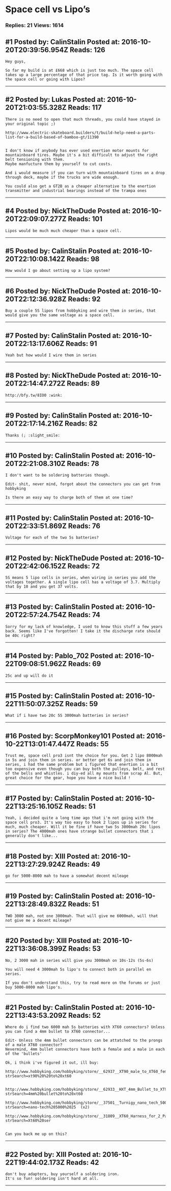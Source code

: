 # Space cell vs Lipo&rsquo;s

### Replies: 21 Views: 1614

## \#1 Posted by: CalinStalin Posted at: 2016-10-20T20:39:56.954Z Reads: 126

```
Hey guys,

So far my build is at £668 which is just too much. The space cell takes up a large percentage of that price tag. Is it worth going with the space cell or going with Lipos?
```

---
## \#2 Posted by: Lukas Posted at: 2016-10-20T21:03:55.328Z Reads: 117

```
There is no need to open that much threads, you could have stayed in your original topic ;)

http://www.electric-skateboard.builders/t/build-help-need-a-parts-list-for-a-build-based-of-bamboo-gt/11390


I don't know if anybody has ever used enertion motor mounts for mountainboard tires. Maybe it's a bit difficult to adjust the right belt tensioning with them.
Maybe manfucture them by yourself to cut costs.

And i would measure if you can turn with mountainboard tires on a drop through deck, maybe if the trucks are wide enough.

You could also get a GT2B as a cheaper alternative to the enertion transmitter and industrial bearings instead of the trampa ones
```

---
## \#4 Posted by: NickTheDude Posted at: 2016-10-20T22:09:07.277Z Reads: 101

```
Lipos would be much much cheaper than a space cell.
```

---
## \#5 Posted by: CalinStalin Posted at: 2016-10-20T22:10:08.142Z Reads: 98

```
How would I go about setting up a lipo system?
```

---
## \#6 Posted by: NickTheDude Posted at: 2016-10-20T22:12:36.928Z Reads: 92

```
Buy a couple 5S lipos from hobbyking and wire them in series, that would give you the same voltage as a space cell.
```

---
## \#7 Posted by: CalinStalin Posted at: 2016-10-20T22:13:17.606Z Reads: 91

```
Yeah but how would I wire them in series
```

---
## \#8 Posted by: NickTheDude Posted at: 2016-10-20T22:14:47.272Z Reads: 89

```
http://bfy.tw/8IO0 :wink:
```

---
## \#9 Posted by: CalinStalin Posted at: 2016-10-20T22:17:14.216Z Reads: 82

```
Thanks (; :slight_smile:
```

---
## \#10 Posted by: CalinStalin Posted at: 2016-10-20T22:21:08.310Z Reads: 78

```
I don't want to be soldering batteries though.

Edit- shit, never mind, forgot about the connectors you can get from hobbyking

Is there an easy way to charge both of them at one time?
```

---
## \#11 Posted by: CalinStalin Posted at: 2016-10-20T22:33:51.869Z Reads: 76

```
Voltage for each of the two 5s batteries?
```

---
## \#12 Posted by: NickTheDude Posted at: 2016-10-20T22:42:06.152Z Reads: 72

```
5S means 5 lipo cells in series, when wiring in series you add the voltages together. A single lipo cell has a voltage of 3.7. Multiply that by 10 and you get 37 volts.
```

---
## \#13 Posted by: CalinStalin Posted at: 2016-10-20T22:57:24.754Z Reads: 74

```
Sorry for my lack of knowledge, I used to know this stuff a few years back. Seems like I've forgotten! I take it the discharge rate should be 40c right?
```

---
## \#14 Posted by: Pablo_702 Posted at: 2016-10-22T09:08:51.962Z Reads: 69

```
25c and up will do it
```

---
## \#15 Posted by: CalinStalin Posted at: 2016-10-22T11:50:07.325Z Reads: 59

```
What if i have two 20c 5S 3000mah batteries in series?
```

---
## \#16 Posted by: ScorpMonkey101 Posted at: 2016-10-22T13:01:47.447Z Reads: 55

```
Trust me, space cell pro3 isnt the choice for you. Get 2 lipo 8000mah in 5s and join them in series. or better get 6s and join them in series, i had the same problem but i figured that enertion is a bit too expensive even though you can buy both the pulleys, belt, and rest of the bells and whistles. i diy-ed all my mounts from scrap Al. But, great choice for the gear, hope you have a nice build !
```

---
## \#17 Posted by: CalinStalin Posted at: 2016-10-22T13:25:16.105Z Reads: 51

```
Yeah, i decided quite a long time ago that i'm not going with the space cell pro3. It's way too easy to hook 2 lipos up in series for much, much cheaper. Will it be fine if have two 5s 3000mah 20c lipos in series? The 4000mah ones have strange bullet connectors that i generally don't like...
```

---
## \#18 Posted by: XIII Posted at: 2016-10-22T13:27:29.924Z Reads: 49

```
go for 5000-8000 mah to have a somewhat decent mileage
```

---
## \#19 Posted by: CalinStalin Posted at: 2016-10-22T13:28:49.832Z Reads: 51

```
TWO 3000 mah, not one 3000mah. That will give me 6000mah, will that not give me a decent mileage?
```

---
## \#20 Posted by: XIII Posted at: 2016-10-22T13:36:08.399Z Reads: 53

```
No, 2 3000 mah in series will give you 3000mah on 10s-12s (5s-6s)

You will need 4 3000mah 5s lipo's to connect both in parallel en series. 

If you don't understand this, try to read more on the forums or just buy 5000-8000 mah lipo's.
```

---
## \#21 Posted by: CalinStalin Posted at: 2016-10-22T13:43:53.209Z Reads: 52

```
Where do i find two 6000 mah 5s batteries with XT60 connectors? Unless you can find a 4mm bullet to XT60 connector...

Edit- Unless the 4mm bullet connectors can be attatched to the prongs of a male XT60 connector?
Nevermind, 4mm bullet connectors have both a female and a male in each of the 'bullets'

Ok, i think i've figured it out, ill buy:

http://www.hobbyking.com/hobbyking/store/__62937__XT90_male_to_XT60_female_2pcs_bag.html?strSearch=xt90%20%20to%20xt60


http://www.hobbyking.com/hobbyking/store/__62933__HXT_4mm_Bullet_to_XT90_Battery_Adapter_2pcs_.html?strSearch=4mm%20bullet%20to%20xt60

http://www.hobbyking.com/hobbyking/store/__37501__Turnigy_nano_tech_5000mah_5S_25_50C_Lipo_Pack_UK_Warehouse_.html?strSearch=nano-tech%205000%2025  (x2)

http://www.hobbyking.com/hobbyking/store/__31809__XT60_Harness_for_2_Packs_in_Series_1pc_UK_Warehouse_.html?strSearch=Xt60%20ser


Can you back me up on this?
```

---
## \#22 Posted by: XIII Posted at: 2016-10-22T19:44:02.173Z Reads: 42

```
don't buy adapters, buy yourself a soldering iron. 
It's so fun! soldering isn't hard at all.
```

---
